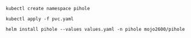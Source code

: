 `kubectl create namespace pihole`

`kubectl apply -f pvc.yaml`

`helm install pihole --values values.yaml -n pihole mojo2600/pihole`